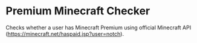 Premium Minecraft Checker
=========================

Checks whether a user has Minecraft Premium using official Minecraft API (https://minecraft.net/haspaid.jsp?user=notch). 